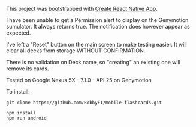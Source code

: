 This project was bootstrapped with [Create React Native App](https://github.com/react-community/create-react-native-app).

I have been unable to get a Permission alert to display on the Genymotion sumulator. It always returns true. The notification does however appear as expected.

I've left a "Reset" button on the main screen to make testing easier. It will clear all decks from storage WITHOUT CONFIRMATION.

There is no validation on Deck name, so "creating" an existing one will remove its cards.

Tested on Google Nexus 5X - 7.1.0 - API 25 on Genymotion

To install:

	git clone https://github.com/BobbyF1/mobile-flashcards.git

	npm install
	npm run android

